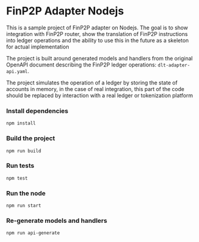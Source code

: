 # FinP2P Adapter Nodejs

This is a sample project of FinP2P adapter on Nodejs.
The goal is to show integration with FinP2P router, show the translation of FinP2P instructions into ledger operations and the ability to use this in the future as a skeleton for actual implementation

The project is built around generated models and handlers from the original OpenAPI document describing the FinP2P ledger operations: `dlt-adapter-api.yaml`.

The project simulates the operation of a ledger by storing the state of accounts in memory, in the case of real integration, this part of the code should be replaced by interaction with a real ledger or tokenization platform


### Install dependencies

`npm install`

### Build the project

`npm run build`

### Run tests

`npm test`

### Run the node

`npm run start`

### Re-generate models and handlers

`npm run api-generate`


